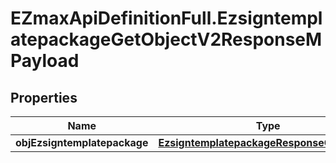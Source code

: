 # EZmaxApiDefinitionFull.EzsigntemplatepackageGetObjectV2ResponseMPayload

## Properties

Name | Type | Description | Notes
------------ | ------------- | ------------- | -------------
**objEzsigntemplatepackage** | [**EzsigntemplatepackageResponseCompound**](EzsigntemplatepackageResponseCompound.md) |  | 


